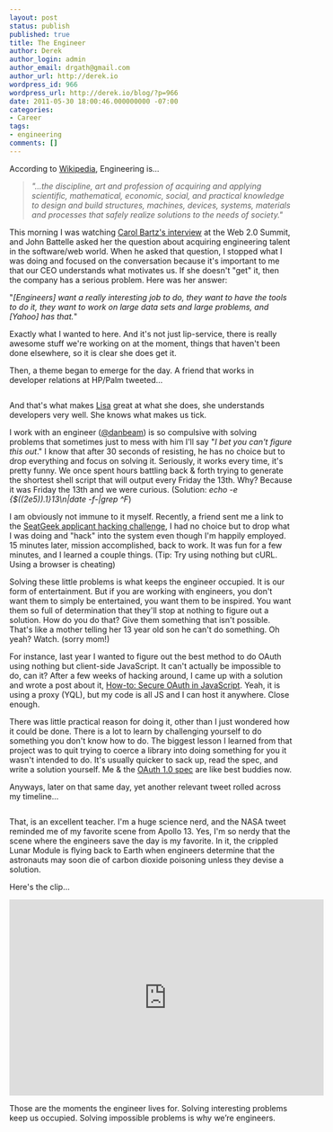 ```yaml
---
layout: post
status: publish
published: true
title: The Engineer
author: Derek
author_login: admin
author_email: drgath@gmail.com
author_url: http://derek.io
wordpress_id: 966
wordpress_url: http://derek.io/blog/?p=966
date: 2011-05-30 18:00:46.000000000 -07:00
categories:
- Career
tags:
- engineering
comments: []
---
```

According to <a href="http://en.wikipedia.org/wiki/Engineering">Wikipedia</a>, Engineering is...
<blockquote><em>"...the discipline, art and profession of acquiring and applying scientific, mathematical, economic, social, and practical knowledge to design and build structures, machines, devices, systems, materials and processes that safely realize solutions to the needs of society."</em></blockquote>

<!--more-->

This morning I was watching <a href="http://news.cnet.com/8301-13577_3-20023018-36.html">Carol Bartz's interview</a> at the Web 2.0 Summit, and John Battelle asked her the question about acquiring engineering talent in the software/web world. When he asked that question, I stopped what I was doing and focused on the conversation because it's important to me that our CEO understands what motivates us. If she doesn't "get" it, then the company has a serious problem. Here was her answer:

"<em>[Engineers] want a really interesting job to do, they want to have the tools to do it, they want to work on large data sets and large problems, and [Yahoo] has that.</em>"

Exactly what I wanted to here. And it's not just lip-service, there is really awesome stuff we're working on at the moment, things that haven't been done elsewhere, so it is clear she does get it.

Then, a theme began to emerge for the day. A friend that works in developer relations at HP/Palm tweeted...

<a id="more"></a><a id="more-966"></a>

<img title="@adora: One of my greatest pleasures in life is giving developers interesting problems to solve" src="http://s89997654.onlinehome.us/screencaps/skitched-20101116-223758.jpg" alt="" />

And that's what makes <a href="http://twitter.com/adora">Lisa</a> great at what she does, she understands developers very well. She knows what makes us tick.

I work with an engineer (<a href="http://twitter.com/danbeam">@danbeam</a>) is so compulsive with solving problems that sometimes just to mess with him I'll say "<em>I bet you can't figure this out</em>." I know that after 30 seconds of resisting, he has no choice but to drop everything and focus on solving it. Seriously, it works every time, it's pretty funny. We once spent hours battling back &amp; forth trying to generate the shortest shell script that will output every Friday the 13th. Why? Because it was Friday the 13th and we were curious. (Solution: <em>echo -e {$((2e5)).1}13\\n|date -f-|grep ^F</em>)

I am obviously not immune to it myself. Recently, a friend sent me a link to the <a href="http://seatgeek.com/blog/hiring/henceforth-all-job-applicants-must-hack-into-our-backend">SeatGeek applicant hacking challenge</a>, I had no choice but to drop what I was doing and "hack" into the system even though I'm happily employed. 15 minutes later, mission accomplished, back to work. It was fun for a few minutes, and I learned a couple things. (Tip: Try using nothing but cURL. Using a browser is cheating)

Solving these little problems is what keeps the engineer occupied. It is our form of entertainment. But if you are working with engineers, you don't want them to simply be entertained, you want them to be inspired. You want them so full of determination that they'll stop at nothing to figure out a solution. How do you do that? Give them something that isn't possible. That's like a mother telling her 13 year old son he can't do something. Oh yeah? Watch. (sorry mom!)

For instance, last year I wanted to figure out the best method to do OAuth using nothing but client-side JavaScript. It can't actually be impossible to do, can it? After a few weeks of hacking around, I came up with a solution and wrote a post about it, <a href="http://derek.io/blog/2010/how-to-secure-oauth-in-javascript/">How-to: Secure OAuth in JavaScript</a>. Yeah, it is using a proxy (YQL), but my code is all JS and I can host it anywhere. Close enough.

There was little practical reason for doing it, other than I just wondered how it could be done. There is a lot to learn by challenging yourself to do something you don't know how to do. The biggest lesson I learned from that project was to quit trying to coerce a library into doing something for you it wasn't intended to do. It's usually quicker to sack up, read the spec, and write a solution yourself. Me &amp; the <a href="http://oauth.net/core/1.0/">OAuth 1.0 spec</a> are like best buddies now.

Anyways, later on that same day, yet another relevant tweet rolled across my timeline...

<img title="@BeOurGuestMike: #nasatweetup shows me each and every day how important it is to share with my students the passion of doing the once " src="http://s89997654.onlinehome.us/screencaps/Twitter___%40Mike_Rahlmann__%23nasatweetup_shows_me_each_...-20101116-224559.jpg" alt="" />

That, is an excellent teacher. I'm a huge science nerd, and the NASA tweet reminded me of my favorite scene from Apollo 13. Yes, I'm so nerdy that the scene where the engineers save the day is my favorite. In it, the crippled Lunar Module is flying back to Earth when engineers determine that the astronauts may soon die of carbon dioxide poisoning unless they devise a solution.

Here's the clip...

<iframe src="http://www.youtube.com/embed/Z3csfLkMJT4" frameborder="0" width="560" height="349"></iframe>

Those are the moments the engineer lives for. Solving interesting problems keep us occupied. Solving impossible problems is why we’re engineers.
